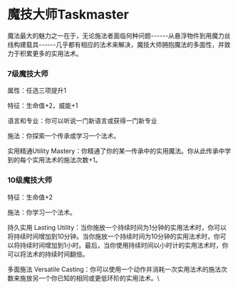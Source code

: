 # 魔技大师Taskmaster

魔法最大的魅力之一在于，无论施法者面临何种问题------从悬浮物件到用魔力丝线构建载具------几乎都有相应的法术来解决，魔技大师拥抱魔法的多面性，并致力于积累更多的实用法术。

### 7级魔技大师

属性：任选三项提升1

特征：生命值+2，威能+1

语言和专业：你可以听说一门新语言或获得一门新专业

施法：你探索一个传承或学习一个法术。

实用精通Utility
Mastery：你精通了你的某一传承中的实用魔法。你从此传承中学到的每个实用法术的施法次数+1。

### 10级魔技大师

特征：生命值+2

施法：你学习一个法术。

持久实用 Lasting
Utility：当你施放一个持续时间为1分钟的实用法术时，你可以将持续时间增加到10分钟。当你施放一个持续时间为10分钟的实用法术时，你可以将持续时间增加到1小时。最后，当你使用持续时间以小时计的实用法术时，你可以将法术的持续时间翻倍。

多面施法 Versatile
Casting：你可以使用一个动作并消耗一次实用法术的施法次数来施放另一个你已知的相同或更低环阶的实用法术。\
